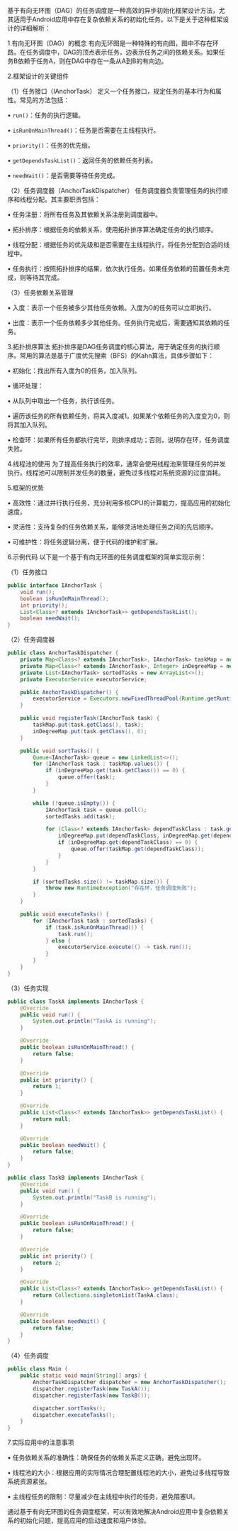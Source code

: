 基于有向无环图（DAG）的任务调度是一种高效的异步初始化框架设计方法，尤其适用于Android应用中存在复杂依赖关系的初始化任务。以下是关于这种框架设计的详细解析：


1.有向无环图（DAG）的概念
有向无环图是一种特殊的有向图，图中不存在环路。在任务调度中，DAG的顶点表示任务，边表示任务之间的依赖关系。如果任务B依赖于任务A，则在DAG中存在一条从A到B的有向边。


2.框架设计的关键组件

（1）任务接口（IAnchorTask）
定义一个任务接口，规定任务的基本行为和属性。常见的方法包括：

• `run()`：任务的执行逻辑。

• `isRunOnMainThread()`：任务是否需要在主线程执行。

• `priority()`：任务的优先级。

• `getDependsTaskList()`：返回任务的依赖任务列表。

• `needWait()`：是否需要等待任务完成。


（2）任务调度器（AnchorTaskDispatcher）
任务调度器负责管理任务的执行顺序和线程分配。其主要职责包括：

• 任务注册：将所有任务及其依赖关系注册到调度器中。

• 拓扑排序：根据任务的依赖关系，使用拓扑排序算法确定任务的执行顺序。

• 线程分配：根据任务的优先级和是否需要在主线程执行，将任务分配到合适的线程中。

• 任务执行：按照拓扑排序的结果，依次执行任务。如果任务依赖的前置任务未完成，则等待其完成。


（3）任务依赖关系管理

• 入度：表示一个任务被多少其他任务依赖。入度为0的任务可以立即执行。

• 出度：表示一个任务依赖多少其他任务。任务执行完成后，需要通知其依赖的任务。


3.拓扑排序算法
拓扑排序是DAG任务调度的核心算法，用于确定任务的执行顺序。常用的算法是基于广度优先搜索（BFS）的Kahn算法，具体步骤如下：

• 初始化：找出所有入度为0的任务，加入队列。

• 循环处理：

• 从队列中取出一个任务，执行该任务。

• 遍历该任务的所有依赖任务，将其入度减1。如果某个依赖任务的入度变为0，则将其加入队列。

• 检查环：如果所有任务都执行完毕，则排序成功；否则，说明存在环，任务调度失败。


4.线程池的使用
为了提高任务执行的效率，通常会使用线程池来管理任务的并发执行。线程池可以限制并发任务的数量，避免过多线程对系统资源的过度消耗。


5.框架的优势

• 高效性：通过并行执行任务，充分利用多核CPU的计算能力，提高应用的初始化速度。

• 灵活性：支持复杂的任务依赖关系，能够灵活地处理任务之间的先后顺序。

• 可维护性：将任务逻辑分离，便于代码的维护和扩展。


6.示例代码
以下是一个基于有向无环图的任务调度框架的简单实现示例：


（1）任务接口

```java
public interface IAnchorTask {
    void run();
    boolean isRunOnMainThread();
    int priority();
    List<Class<? extends IAnchorTask>> getDependsTaskList();
    boolean needWait();
}
```



（2）任务调度器

```java
public class AnchorTaskDispatcher {
    private Map<Class<? extends IAnchorTask>, IAnchorTask> taskMap = new HashMap<>();
    private Map<Class<? extends IAnchorTask>, Integer> inDegreeMap = new HashMap<>();
    private List<IAnchorTask> sortedTasks = new ArrayList<>();
    private ExecutorService executorService;

    public AnchorTaskDispatcher() {
        executorService = Executors.newFixedThreadPool(Runtime.getRuntime().availableProcessors());
    }

    public void registerTask(IAnchorTask task) {
        taskMap.put(task.getClass(), task);
        inDegreeMap.put(task.getClass(), 0);
    }

    public void sortTasks() {
        Queue<IAnchorTask> queue = new LinkedList<>();
        for (IAnchorTask task : taskMap.values()) {
            if (inDegreeMap.get(task.getClass()) == 0) {
                queue.offer(task);
            }
        }

        while (!queue.isEmpty()) {
            IAnchorTask task = queue.poll();
            sortedTasks.add(task);

            for (Class<? extends IAnchorTask> dependTaskClass : task.getDependsTaskList()) {
                inDegreeMap.put(dependTaskClass, inDegreeMap.get(dependTaskClass) - 1);
                if (inDegreeMap.get(dependTaskClass) == 0) {
                    queue.offer(taskMap.get(dependTaskClass));
                }
            }
        }

        if (sortedTasks.size() != taskMap.size()) {
            throw new RuntimeException("存在环，任务调度失败");
        }
    }

    public void executeTasks() {
        for (IAnchorTask task : sortedTasks) {
            if (task.isRunOnMainThread()) {
                task.run();
            } else {
                executorService.execute(() -> task.run());
            }
        }
    }
}
```



（3）任务实现

```java
public class TaskA implements IAnchorTask {
    @Override
    public void run() {
        System.out.println("TaskA is running");
    }

    @Override
    public boolean isRunOnMainThread() {
        return false;
    }

    @Override
    public int priority() {
        return 1;
    }

    @Override
    public List<Class<? extends IAnchorTask>> getDependsTaskList() {
        return null;
    }

    @Override
    public boolean needWait() {
        return false;
    }
}

public class TaskB implements IAnchorTask {
    @Override
    public void run() {
        System.out.println("TaskB is running");
    }

    @Override
    public boolean isRunOnMainThread() {
        return false;
    }

    @Override
    public int priority() {
        return 2;
    }

    @Override
    public List<Class<? extends IAnchorTask>> getDependsTaskList() {
        return Collections.singletonList(TaskA.class);
    }

    @Override
    public boolean needWait() {
        return false;
    }
}
```



（4）任务调度

```java
public class Main {
    public static void main(String[] args) {
        AnchorTaskDispatcher dispatcher = new AnchorTaskDispatcher();
        dispatcher.registerTask(new TaskA());
        dispatcher.registerTask(new TaskB());

        dispatcher.sortTasks();
        dispatcher.executeTasks();
    }
}
```



7.实际应用中的注意事项

• 任务依赖关系的准确性：确保任务的依赖关系定义正确，避免出现环。

• 线程池的大小：根据应用的实际情况合理配置线程池的大小，避免过多线程导致系统资源紧张。

• 主线程任务的限制：尽量减少在主线程中执行的任务，避免阻塞UI。

通过基于有向无环图的任务调度框架，可以有效地解决Android应用中复杂依赖关系的初始化问题，提高应用的启动速度和用户体验。